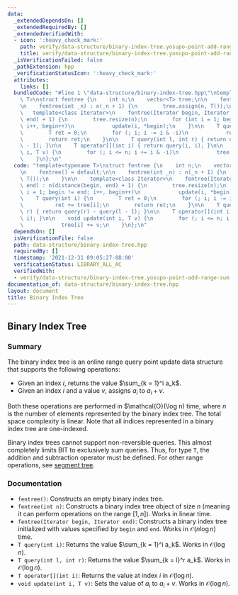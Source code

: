 ```yaml
---
data:
  _extendedDependsOn: []
  _extendedRequiredBy: []
  _extendedVerifiedWith:
  - icon: ':heavy_check_mark:'
    path: verify/data-structure/binary-index-tree.yosupo-point-add-range-sum.test.cpp
    title: verify/data-structure/binary-index-tree.yosupo-point-add-range-sum.test.cpp
  _isVerificationFailed: false
  _pathExtension: hpp
  _verificationStatusIcon: ':heavy_check_mark:'
  attributes:
    links: []
  bundledCode: "#line 1 \"data-structure/binary-index-tree.hpp\"\ntemplate<typename\
    \ T>\nstruct fentree {\n    int n;\n    vector<T> tree;\n\n    fentree() = default;\n\
    \n    fentree(int _n) : n(_n + 1) {\n        tree.assign(n, T());\n    }\n\n \
    \   template<class Iterator>\n    fentree(Iterator begin, Iterator end) : n(distance(begin,\
    \ end) + 1) {\n        tree.resize(n);\n        for (int i = 1; begin != end;\
    \ i++, begin++)\n            update(i, *begin);\n    }\n\n    T query(int i) {\n\
    \        T ret = 0;\n        for (; i; i -= i & -i)\n            ret += tree[i];\n\
    \        return ret;\n    }\n\n    T query(int l, int r) { return query(r) - query(l\
    \ - 1); }\n\n    T operator[](int i) { return query(i, i); }\n\n    void update(int\
    \ i, T v) {\n        for (; i <= n; i += i & -i)\n            tree[i] += v;\n\
    \    }\n};\n"
  code: "template<typename T>\nstruct fentree {\n    int n;\n    vector<T> tree;\n\
    \n    fentree() = default;\n\n    fentree(int _n) : n(_n + 1) {\n        tree.assign(n,\
    \ T());\n    }\n\n    template<class Iterator>\n    fentree(Iterator begin, Iterator\
    \ end) : n(distance(begin, end) + 1) {\n        tree.resize(n);\n        for (int\
    \ i = 1; begin != end; i++, begin++)\n            update(i, *begin);\n    }\n\n\
    \    T query(int i) {\n        T ret = 0;\n        for (; i; i -= i & -i)\n  \
    \          ret += tree[i];\n        return ret;\n    }\n\n    T query(int l, int\
    \ r) { return query(r) - query(l - 1); }\n\n    T operator[](int i) { return query(i,\
    \ i); }\n\n    void update(int i, T v) {\n        for (; i <= n; i += i & -i)\n\
    \            tree[i] += v;\n    }\n};\n"
  dependsOn: []
  isVerificationFile: false
  path: data-structure/binary-index-tree.hpp
  requiredBy: []
  timestamp: '2021-12-31 09:05:27-08:00'
  verificationStatus: LIBRARY_ALL_AC
  verifiedWith:
  - verify/data-structure/binary-index-tree.yosupo-point-add-range-sum.test.cpp
documentation_of: data-structure/binary-index-tree.hpp
layout: document
title: Binary Index Tree
---
```


## Binary Index Tree

### Summary

The binary index tree is an online range query point update data structure that supports the following operations:
- Given an index $i$, returns the value $\sum_{k = 1}^i a_k$.
- Given an index $i$ and a value $v$, assigns $a_i$ to $a_i + v$.

Both these operations are performed in $\mathcal{O}(\log n) time, where $n$ is the number of elements represented by the binary index tree. The total space complexity is linear. Note that all indices represented in a binary index tree are one-indexed.

Binary index trees cannot support non-reversible queries. This almost completely limits BIT to exclusively sum queries. Thus, for type `T`, the addition and subtraction operator must be defined. For other range operations, see [segment tree](https://dutinmeow.github.io/library/data-structure/segment-tree.hpp).



### Documentation

- `fentree()`: Constructs an empty binary index tree.
- `fentree(int n)`: Constructs a binary index tree object of size $n$ (meaning it can perform operations on the range $[1, n]$). Works in linear time.
- `fentree(Iterator begin, Iterator end)`: Constructs a binary index tree initialized with values specified by $\texttt{begin}$ and $\texttt{end}$. Works in $\mathcal{O}(n \log n)$ time.
- `T query(int i)`: Returns the value $\sum_{k = 1}^i a_k$. Works in $\mathcal{O}(\log n)$.
- `T query(int l, int r)`: Returns the value $\sum_{k = l}^r a_k$. Works in $\mathcal{O}(\log n)$.
- `T operator[](int i)`: Returns the value at index $i$ in $\mathcal{O}(\log n)$. 
- `void update(int i, T v)`: Sets the value of $a_i$ to $a_i + v$. Works in $\mathcal{O}(\log n)$.
